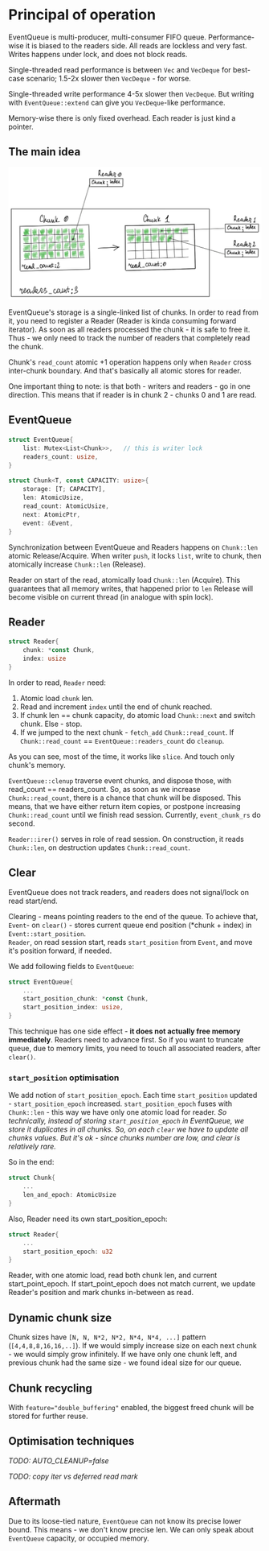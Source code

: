 # Principal of operation

EventQueue is multi-producer, multi-consumer FIFO queue.
Performance-wise it is biased to the readers side. All reads are lockless and very fast.
Writes happens under lock, and does not block reads.

Single-threaded read performance is between `Vec` and `VecDeque` for best-case scenario; 1.5-2x slower then `VecDeque` - for worse.

Single-threaded write performance 4-5x slower then `VecDeque`. But writing with `EventQueue::extend` can give you `VecDeque`-like performance.

Memory-wise there is only fixed overhead. Each reader is just kind a pointer. 


## The main idea

![](images/event_queue.png)

EventQueue's storage is a single-linked list of chunks.
In order to read from it, you need to register a Reader (Reader is kinda consuming forward iterator).
As soon as all readers processed the chunk - it is safe to free it.
Thus - we only need to track the number of readers that completely read the chunk.

Chunk's `read_count` atomic +1 operation happens only when `Reader` cross inter-chunk boundary. And that's basically 
all atomic stores for reader.

One important thing to note: is that both - writers and readers - go in one direction. This means that if reader is 
in chunk 2 - chunks 0 and 1 are read.

## EventQueue

```rust
struct EventQueue{
    list: Mutex<List<Chunk>>,   // this is writer lock
    readers_count: usize,
}
```

```rust
struct Chunk<T, const CAPACITY: usize>{
    storage: [T; CAPACITY],
    len: AtomicUsize,
    read_count: AtomicUsize,
    next: AtomicPtr,
    event: &Event,
}
```
Synchronization between EventQueue and Readers happens on `Chunk::len` atomic Release/Acquire.
When writer `push`, it locks `list`, write to chunk, then atomically increase `Chunk::len` (Release).

Reader on start of the read, atomically load `Chunk::len` (Acquire). This guarantees that all memory writes, that happened
prior to `len` Release will become visible on current thread (in analogue with spin lock).

## Reader

```rust
struct Reader{
    chunk: *const Chunk,
    index: usize
}
```
In order to read, `Reader` need:
1) Atomic load `chunk` len.
2) Read and increment `index` until the end of chunk reached.
3) If chunk len == chunk capacity, do atomic load `Chunk::next` and switch chunk. Else - stop. 
4) If we jumped to the next chunk - `fetch_add` `Chunk::read_count`. If `Chunk::read_count` == `EventQueue::readers_count` do `cleanup`.

As you can see, most of the time, it works like `slice`. And touch only chunk's memory.

`EventQueue::clenup` traverse event chunks, and dispose those, with read_count == readers_count. So, as soon as we increase
`Chunk::read_count`, there is a chance that chunk will be disposed. This means, that we have either return item copies, 
or postpone increasing `Chunk::read_count` until we finish read session. Currently, `event_chunk_rs` do second.

`Reader::irer()` serves in role of read session. On construction, it reads `Chunk::len`, on destruction updates `Chunk::read_count`.  

## Clear

EventQueue does not track readers, and readers does not signal/lock on read start/end.

Clearing - means pointing readers to the end of the queue. To achieve that, `Event`- 
on `clear()` -  stores current queue end position (*chunk + index) in `Event::start_position`.  
`Reader`, on read session start, reads `start_position` from `Event`, and move it's position forward, if needed.

We add following fields to `EventQueue`: 
```rust
struct EventQueue{
    ...
    start_position_chunk: *const Chunk,
    start_position_index: usize,
}
```
This technique has one side effect - **it does not actually free memory immediately**. Readers need to advance first.
So if you want to truncate queue, due to memory limits, you need to touch all associated readers, after `clear()`.


### `start_position` optimisation

We add notion of `start_position_epoch`. Each time `start_position` updated - `start_position_epoch` increased.
`start_position_epoch` fuses with `Chunk::len` - this way we have only one atomic load for reader. _So technically, instead
of storing `start_position_epoch` in EventQueue, we store it duplicates in all chunks. So, on each `clear` we have to update
all chunks values. But it's ok - since chunks number are low, and clear is relatively rare._

So in the end:

```rust
struct Chunk{
    ...
    len_and_epoch: AtomicUsize
}
```
Also, Reader need its own start_position_epoch:
```rust
struct Reader{
    ...
    start_position_epoch: u32
}
```

Reader, with one atomic load, read both chunk len, and current start_point_epoch. 
If start_point_epoch does not match current, we update Reader's position and mark chunks in-between as read.

## Dynamic chunk size

Chunk sizes have `[N, N, N*2, N*2, N*4, N*4, ...]` pattern (`[4,4,8,8,16,16,..]`).
If we would simply increase size on each next chunk - we would simply grow infinitely.
If we have only one chunk left, and previous chunk had the same size - we found ideal size for our queue.

## Сhunk recycling

With `feature="double_buffering"` enabled, the biggest freed chunk will be stored for further reuse.

## Optimisation techniques

_TODO: AUTO_CLEANUP=false_

_TODO: copy iter vs deferred read mark_

## Aftermath

Due to its loose-tied nature, `EventQueue` can not know its precise lower bound. This means - we don't know precise len.
We can only speak about `EventQueue` capacity, or occupied memory.
